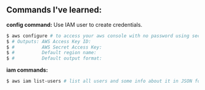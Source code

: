 ## Commands I've learned:

**config command:** Use IAM user to create credentials.
```bash
$ aws configure # to access your aws console with no password using secret keys.
$ # Outputs: AWS Access Key ID:
$ #          AWS Secret Access Key:
$ #          Default region name: 
$ #          Default output format: 
```

**iam commands:**
```bash
$ aws iam list-users # list all users and some info about it in JSON format.
```